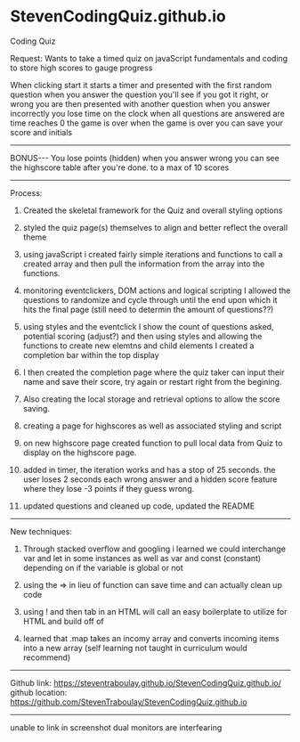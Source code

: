 # StevenCodingQuiz.github.io
Coding Quiz


Request:
Wants to take a timed quiz on javaScript fundamentals and coding to store high scores to gauge progress


When clicking start 
it starts a timer and presented with the first random question
when you answer the question you'll see if you got it right, or wrong 
you are then presented with another question
when you answer incorrectly you lose time on the clock
when all questions are answered are time reaches 0
the game is over
when the game is over you can save your score and initials


*****
BONUS---
You lose points (hidden) when you answer wrong
you can see the highscore table after you're done. to a max of 10 scores




****
Process:

1) Created the skeletal framework for the Quiz and overall styling options

2) styled the quiz page(s) themselves to align and better reflect the overall theme

3) using javaScript i created fairly simple iterations and functions to call a created array and then pull the information from the array into the functions. 

4) monitoring eventclickers, DOM actions and logical scripting I allowed the questions to randomize and cycle through until the end upon which it hits the final page (still need to determin the amount of questions??)

5) using styles and the eventclick I show the count of questions asked, potential scoring (adjust?) and then using styles and allowing the functions to create new elemtns and child elements I created a completion bar within the top display

6) I then created the completion page where the quiz taker can input their name and save their score, try again or restart right from the begining.

7) Also creating the local storage and retrieval options to allow the score saving.

8) creating a page for highscores as well as associated styling and script

9)  on new highscore page created function to pull local data from Quiz to display on the highscore page.

10) added in timer, the iteration works and has a stop of 25 seconds. the user loses 2 seconds each wrong answer and a hidden score feature where they lose -3 points if they guess wrong.

11) updated questions and cleaned up code, updated the README


****
New techniques:

1) Through stacked overflow and googling i learned we could interchange var and let in some instances as well as var and const (constant) depending on if the variable is global or not

2) using the => in lieu of function can save time and can actually clean up code

3) using ! and then tab in an HTML will call an easy boilerplate to utilize for HTML and build off of

4) learned that .map takes an incomy array and converts incoming items into a new array (self learning not taught in curriculum would recommend)

****
Github link:
 https://steventraboulay.github.io/StevenCodingQuiz.github.io/
 github location:
 https://github.com/StevenTraboulay/StevenCodingQuiz.github.io


***
unable to link in screenshot dual monitors are interfearing 

